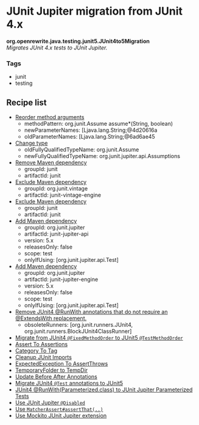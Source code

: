 # JUnit Jupiter migration from JUnit 4.x

**org.openrewrite.java.testing.junit5.JUnit4to5Migration**  
_Migrates JUnit 4.x tests to JUnit Jupiter._

### Tags

* junit
* testing

## Recipe list

* [Reorder method arguments](../../../java/reordermethodarguments.md)
  * methodPattern: org.junit.Assume assume*(String, boolean)
  * newParameterNames: [Ljava.lang.String;@4d20616a
  * oldParameterNames: [Ljava.lang.String;@6ad6ae45
* [Change type](../../../java/changetype.md)
  * oldFullyQualifiedTypeName: org.junit.Assume
  * newFullyQualifiedTypeName: org.junit.jupiter.api.Assumptions
* [Remove Maven dependency](../../../maven/removedependency.md)
  * groupId: junit
  * artifactId: junit
* [Exclude Maven dependency](../../../maven/excludedependency.md)
  * groupId: org.junit.vintage
  * artifactId: junit-vintage-engine
* [Exclude Maven dependency](../../../maven/excludedependency.md)
  * groupId: junit
  * artifactId: junit
* [Add Maven dependency](../../../maven/adddependency.md)
  * groupId: org.junit.jupiter
  * artifactId: junit-jupiter-api
  * version: 5.x
  * releasesOnly: false
  * scope: test
  * onlyIfUsing: [org.junit.jupiter.api.Test]
* [Add Maven dependency](../../../maven/adddependency.md)
  * groupId: org.junit.jupiter
  * artifactId: junit-jupiter-engine
  * version: 5.x
  * releasesOnly: false
  * scope: test
  * onlyIfUsing: [org.junit.jupiter.api.Test]
* [Remove JUnit4 @RunWith annotations that do not require an @ExtendsWith replacement.](../../../java/testing/junit5/removeobsoleterunners.md)
  * obsoleteRunners: [org.junit.runners.JUnit4, org.junit.runners.BlockJUnit4ClassRunner]
* [Migrate from JUnit4 `@FixedMethodOrder` to JUnit5 `@TestMethodOrder`](../../../java/testing/junit5/usetestmethodorder.md)
* [Assert To Assertions](../../../java/testing/junit5/asserttoassertions.md)
* [Category To Tag](../../../java/testing/junit5/categorytotag.md)
* [Cleanup JUnit Imports](../../../java/testing/junit5/cleanupjunitimports.md)
* [ExpectedException To AssertThrows](../../../java/testing/junit5/expectedexceptiontoassertthrows.md)
* [TemporaryFolder to TempDir](../../../java/testing/junit5/temporaryfoldertotempdir.md)
* [Update Before After Annotations](../../../java/testing/junit5/updatebeforeafterannotations.md)
* [Migrate JUnit4 `@Test` annotations to JUnit5](../../../java/testing/junit5/updatetestannotation.md)
* [JUnit4 @RunWith(Parameterized.class) to JUnit Jupiter Parameterized Tests](../../../java/testing/junit5/parameterizedrunnertoparameterized.md)
* [Use JUnit Jupiter `@Disabled`](../../../java/testing/junit5/ignoretodisabled.md)
* [Use `MatcherAssert#assertThat(..)`](../../../java/testing/junit5/usehamcrestassertthat.md)
* [Use Mockito JUnit Jupiter extension](../../../java/testing/junit5/usemockitoextension.md)

